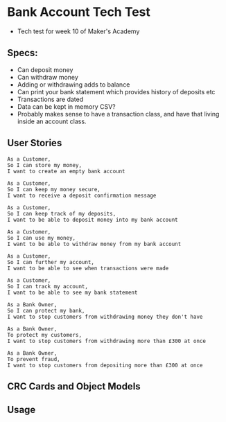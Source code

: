 # Bank Account Tech Test
- Tech test for week 10 of Maker's Academy
## Specs:
- Can deposit money
- Can withdraw money
- Adding or withdrawing adds to balance
- Can print your bank statement which provides history of deposits etc
- Transactions are dated
- Data can be kept in memory CSV?
- Probably makes sense to have a transaction class, and have that living inside an account class. 

## User Stories
````
As a Customer,
So I can store my money,
I want to create an empty bank account
````

````
As a Customer,
So I can keep my money secure,
I want to receive a deposit confirmation message
````

````
As a Customer,
So I can keep track of my deposits,
I want to be able to deposit money into my bank account
````

````
As a Customer,
So I can use my money,
I want to be able to withdraw money from my bank account
````

````
As a Customer,
So I can further my account,
I want to be able to see when transactions were made
````

````
As a Customer,
So I can track my account,
I want to be able to see my bank statement
````

````
As a Bank Owner,
So I can protect my bank,
I want to stop customers from withdrawing money they don't have
````

````
As a Bank Owner,
To protect my customers,
I want to stop customers from withdrawing more than £300 at once
````

````
As a Bank Owner,
To prevent fraud,
I want to stop customers from depositing more than £300 at once
````
## CRC Cards and Object Models

## Usage